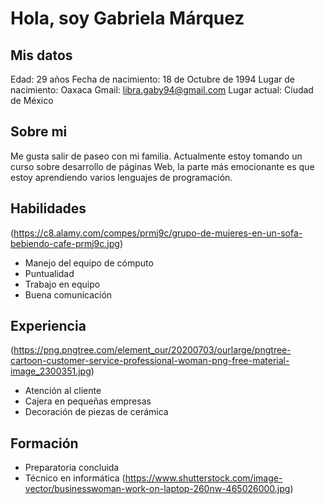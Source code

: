 # Hola, soy Gabriela Márquez
## Mis datos

 Edad: 29 años
 Fecha de nacimiento: 18 de Octubre de 1994
 Lugar de nacimiento: Oaxaca
 Gmail: libra.gaby94@gmail.com
 Lugar actual: Ciudad de México

 ## Sobre mi

 Me gusta salir de paseo con mi familia.
 Actualmente estoy tomando un curso sobre desarrollo de páginas Web, la parte más emocionante es que estoy aprendiendo varios lenguajes de programación.

## Habilidades
(https://c8.alamy.com/compes/prmj9c/grupo-de-mujeres-en-un-sofa-bebiendo-cafe-prmj9c.jpg)

- Manejo del equipo de cómputo
- Puntualidad
- Trabajo en equipo
- Buena comunicación

## Experiencia
(https://png.pngtree.com/element_our/20200703/ourlarge/pngtree-cartoon-customer-service-professional-woman-png-free-material-image_2300351.jpg)

- Atención al cliente 
- Cajera en pequeñas empresas
- Decoración de piezas de cerámica

## Formación
- Preparatoria concluida
- Técnico en informática
(https://www.shutterstock.com/image-vector/businesswoman-work-on-laptop-260nw-465026000.jpg)


